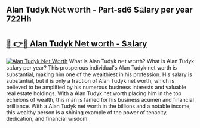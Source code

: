 ## Alan Tudyk N𝚎t w𝚘rth - Part-sd6 S𝚊lary per year 722Hh

# <h2><a href="http://gc0bwz.nevu.top/?p=Alan+Tudyk">🔗 👉🔴 Alan Tudyk N𝚎t w𝚘rth - S𝚊lary</a></h2>

[![Alan Tudyk N𝚎t W𝚘rth](https://i.imgur.com/Oavwk0R.jpeg)](http://gc0bwz.nevu.top/?p=Alan+Tudyk)
What is Alan Tudyk n𝚎t w𝚘rth? What is Alan Tudyk s𝚊lary per year?
This prosperous individual's Alan Tudyk net worth is substantial, making him one of the wealthiest in his profession. His salary is substantial, but it is only a fraction of Alan Tudyk net worth, which is believed to be amplified by his numerous business interests and valuable real estate holdings. With a Alan Tudyk net worth placing him in the top echelons of wealth, this man is famed for his business acumen and financial brilliance. With a Alan Tudyk net worth in the billions and a notable income, this wealthy person is a shining example of the power of tenacity, dedication, and financial wisdom.
